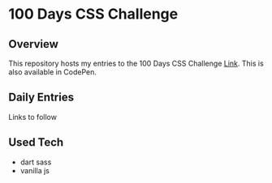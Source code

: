 # 100 Days CSS Challenge
## Overview
This repository hosts my entries to the 100 Days CSS Challenge [Link](https://100dayscss.com/). This is also available in CodePen.

## Daily Entries
Links to follow

## Used Tech
- dart sass
- vanilla js